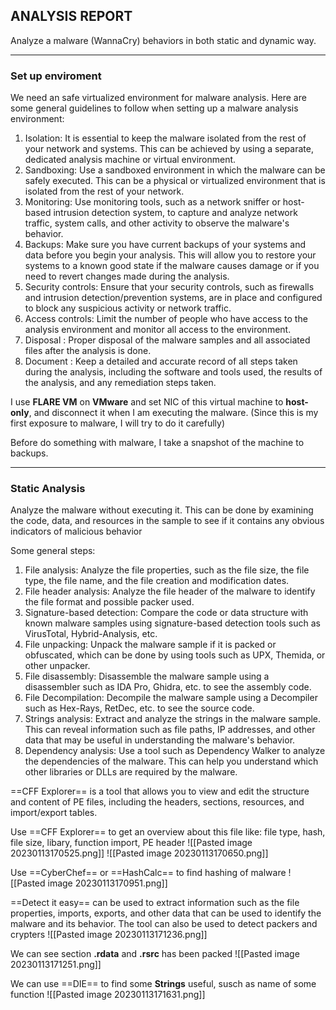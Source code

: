 ## ANALYSIS REPORT

Analyze a malware (WannaCry) behaviors in both static and dynamic way. 

-------
### Set up enviroment

We need an safe virtualized environment for malware analysis.
Here are some general guidelines to follow when setting up a malware analysis environment:
1. Isolation: It is essential to keep the malware isolated from the rest of your network and systems. This can be achieved by using a separate, dedicated analysis machine or virtual environment.
2. Sandboxing: Use a sandboxed environment in which the malware can be safely executed. This can be a physical or virtualized environment that is isolated from the rest of your network.
3. Monitoring: Use monitoring tools, such as a network sniffer or host-based intrusion detection system, to capture and analyze network traffic, system calls, and other activity to observe the malware's behavior.
4. Backups: Make sure you have current backups of your systems and data before you begin your analysis. This will allow you to restore your systems to a known good state if the malware causes damage or if you need to revert changes made during the analysis.
5. Security controls: Ensure that your security controls, such as firewalls and intrusion detection/prevention systems, are in place and configured to block any suspicious activity or network traffic.
6. Access controls: Limit the number of people who have access to the analysis environment and monitor all access to the environment.
7. Disposal : Proper disposal of the malware samples and all associated files after the analysis is done.
8. Document : Keep a detailed and accurate record of all steps taken during the analysis, including the software and tools used, the results of the analysis, and any remediation steps taken.

I use **FLARE VM** on **VMware** and set NIC of this virtual machine to **host-only**, and disconnect it when I am executing the malware. (Since this is my first exposure to malware, I will try to do it carefully)

Before do something with malware, I take a snapshot of the machine to backups.

---
### Static Analysis

Analyze the malware without executing it. This can be done by examining the code, data, and resources in the sample to see if it contains any obvious indicators of malicious behavior

Some general steps:
1.  File analysis: Analyze the file properties, such as the file size, the file type, the file name, and the file creation and modification dates.
2.  File header analysis: Analyze the file header of the malware to identify the file format and possible packer used.
3.  Signature-based detection: Compare the code or data structure with known malware samples using signature-based detection tools such as VirusTotal, Hybrid-Analysis, etc.
4.  File unpacking: Unpack the malware sample if it is packed or obfuscated, which can be done by using tools such as UPX, Themida, or other unpacker.
5.  File disassembly: Disassemble the malware sample using a disassembler such as IDA Pro, Ghidra, etc. to see the assembly code.
6.  File Decompilation: Decompile the malware sample using a Decompiler such as Hex-Rays, RetDec, etc. to see the source code.
7.  Strings analysis: Extract and analyze the strings in the malware sample. This can reveal information such as file paths, IP addresses, and other data that may be useful in understanding the malware's behavior.
8.  Dependency analysis: Use a tool such as Dependency Walker to analyze the dependencies of the malware. This can help you understand which other libraries or DLLs are required by the malware.

==CFF Explorer== is a tool that allows you to view and edit the structure and content of PE files, including the headers, sections, resources, and import/export tables.

Use ==CFF Explorer== to get an overview about this file like: file type, hash, file size, libary, function import, PE header
![[Pasted image 20230113170525.png]]
![[Pasted image 20230113170650.png]]

Use ==CyberChef== or ==HashCalc== to find hashing of malware
![[Pasted image 20230113170951.png]]

==Detect it easy== can be used to extract information such as the file properties, imports, exports, and other data that can be used to identify the malware and its behavior. The tool can also be used to detect packers and crypters
![[Pasted image 20230113171236.png]]

We can see section **.rdata** and **.rsrc** has been packed
![[Pasted image 20230113171251.png]]

We can use ==DIE== to find some **Strings** useful, susch as name of some function
![[Pasted image 20230113171631.png]]